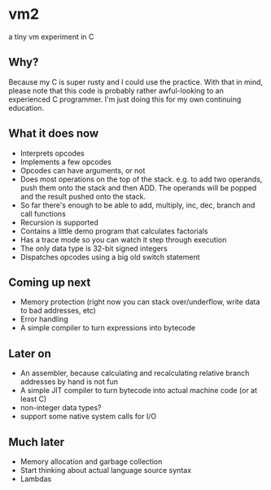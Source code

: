 vm2
===

a tiny vm experiment in C

Why?
----

Because my C is super rusty and I could use the practice. With that in mind, please note that this code is probably rather awful-looking to an experienced C programmer. I'm just doing this for my own continuing education.

What it does now
----------------

* Interprets opcodes
* Implements a few opcodes
* Opcodes can have arguments, or not
* Does most operations on the top of the stack. e.g. to add two operands, push them onto the stack and then ADD. 
   The operands will be popped and the result pushed onto the stack.
* So far there's enough to be able to add, multiply, inc, dec, branch and call functions
* Recursion is supported
* Contains a little demo program that calculates factorials
* Has a trace mode so you can watch it step through execution
* The only data type is 32-bit signed integers
* Dispatches opcodes using a big old switch statement

Coming up next
-------------------------

* Memory protection (right now you can stack over/underflow, write data to bad addresses, etc)
* Error handling
* A simple compiler to turn expressions into bytecode

Later on
--------

* An assembler, because calculating and recalculating relative branch addresses by hand is not fun
* A simple JIT compiler to turn bytecode into actual machine code (or at least C)
* non-integer data types?
* support some native system calls for I/O

Much later
----------

* Memory allocation and garbage collection
* Start thinking about actual language source syntax
* Lambdas
